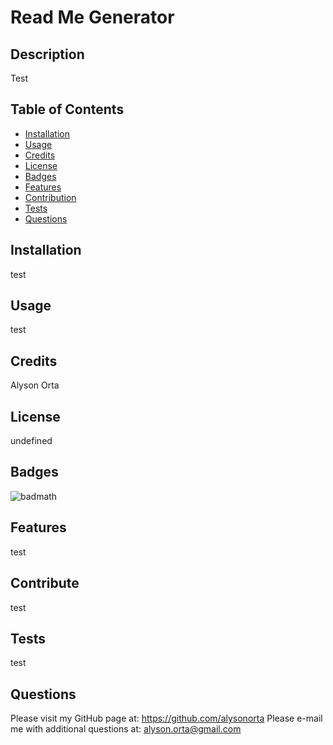 # Read Me Generator
## Description
Test
## Table of Contents
- [Installation](#installation)
- [Usage](#usage)
- [Credits](#credits)
- [License](#license)
- [Badges](#badges)
- [Features](#features)
- [Contribution](#contribute)
- [Tests](#tests)
- [Questions](#questions)
## Installation
test
## Usage
test
## Credits
Alyson Orta
## License
undefined
## Badges
![badmath](https://img.shields.io/github/languages/top/nielsenjared/badmath)
## Features
test
## Contribute
test
## Tests
test
## Questions
Please visit my GitHub page at: https://github.com/alysonorta
Please e-mail me with additional questions at: alyson.orta@gmail.com

